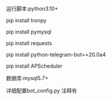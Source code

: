 运行脚本:python3.10+

pip install tronpy

pip install pymysql

pip install requests

pip install python-telegram-bot==20.0a4


pip install APScheduler 

数据库:mysql5.7+

详细配置bot_config.py 注释有
